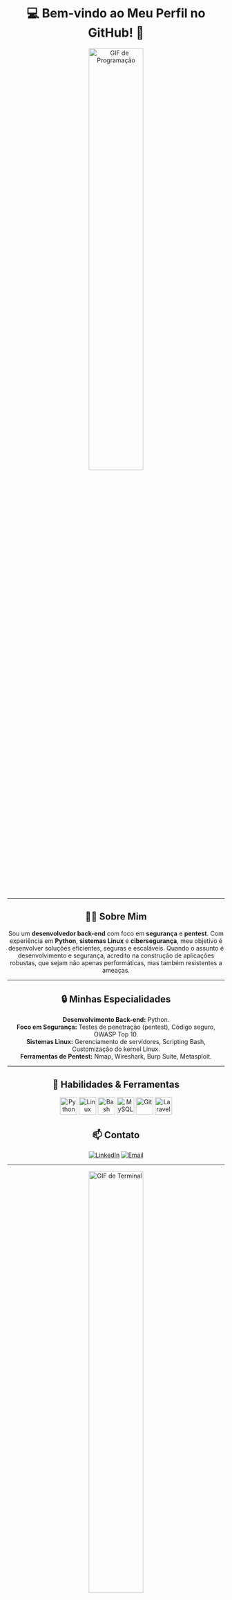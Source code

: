 <div align="center">

# 💻 Bem-vindo ao Meu Perfil no GitHub! 🎉

<img src="https://media.giphy.com/media/ZVik7pBtu9dNS/giphy.gif" width="50%" alt="GIF de Programação">

---

## 👨‍💻 Sobre Mim

Sou um **desenvolvedor back-end** com foco em **segurança** e **pentest**. Com experiência em **Python**, **sistemas Linux** e **cibersegurança**, meu objetivo é desenvolver soluções eficientes, seguras e escaláveis. Quando o assunto é desenvolvimento e segurança, acredito na construção de aplicações robustas, que sejam não apenas performáticas, mas também resistentes a ameaças.

---

## 🔒 Minhas Especialidades

 **Desenvolvimento Back-end:** Python. <br>
 **Foco em Segurança:** Testes de penetração (pentest), Código seguro, OWASP Top 10. <br>
 **Sistemas Linux:** Gerenciamento de servidores, Scripting Bash, Customização do kernel Linux. <br>
 **Ferramentas de Pentest:** Nmap, Wireshark, Burp Suite, Metasploit.

---

## 🔧 Habilidades & Ferramentas

<img src="https://cdn.jsdelivr.net/gh/devicons/devicon/icons/python/python-plain.svg" alt="Python" width="40" height="40"/> 
<img src="https://cdn.jsdelivr.net/gh/devicons/devicon@latest/icons/linux/linux-original.svg" alt="Linux" width="40" height="40"/>
<img src="https://cdn.jsdelivr.net/gh/devicons/devicon@latest/icons/bash/bash-original.svg" alt="Bash" width="40" height="40"/> 
<img src="https://cdn.jsdelivr.net/gh/devicons/devicon/icons/mysql/mysql-original.svg" alt="MySQL" width="40" height="40"/> 
<img src="https://cdn.jsdelivr.net/gh/devicons/devicon/icons/git/git-plain.svg" alt="Git" width="40" height="40"/> 
<img src="https://cdn.jsdelivr.net/gh/devicons/devicon/icons/laravel/laravel-original.svg" alt="Laravel" width="40" height="40"/>

## 📫 Contato

<a href="https://www.linkedin.com/in/brucevieira/"><img src="https://img.shields.io/badge/-LinkedIn-0077B5?style=for-the-badge&logo=linkedin&logoColor=white" alt="LinkedIn"></a>
<a href="mailto:camposvieirabruce@gmail.com"><img src="https://img.shields.io/badge/-Email-D14836?style=for-the-badge&logo=gmail&logoColor=white" alt="Email"></a>

---

<img src="https://media.giphy.com/media/L8K62iTDkzGX6/giphy.gif" width="50%" alt="GIF de Terminal">

</div>
